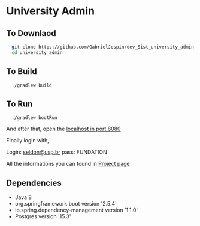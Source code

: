 # University Admin

## To Downlaod 
```bash
  git clone https://github.com/GabrielJospin/dev_Sist_university_admin.git
  cd university_admin
```

## To Build

```bash
  ./gradlew build
```

## To Run
```
  ./gradlew bootRun
```
And after that, open the [localhost in port 8080](localhost:8080/) 

Finally login with,

Login: seldon@usp.br
pass: FUNDATION

All the informations you can found in [Project page](localhost:8080/project/)

## Dependencies
- Java 8
- org.springframework.boot version '2.5.4'
- io.spring.dependency-management version '1.1.0'
- Postgres version '15.3'
